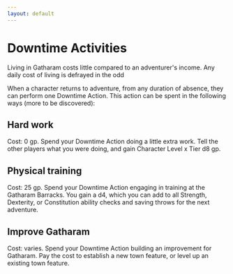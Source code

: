```yaml
---
layout: default
---
```

# Downtime Activities

Living in  Gatharam costs little compared to an adventurer's income. Any daily cost of living is defrayed in the odd 

When a character returns to adventure, from any duration of absence, they can perform one Downtime Action. This action can be spent in the following ways (more to be discovered):

## Hard work
Cost: 0 gp. Spend your Downtime Action doing a little extra work. Tell the other players what you were doing, and gain Character Level x Tier d8 gp.

## Physical  training
Cost: 25 gp. Spend your Downtime Action engaging in training at the Gatharam Barracks. You gain a d4, which you can add to all Strength, Dexterity, or Constitution ability checks and saving throws for the next adventure.

## Improve Gatharam
Cost: varies. Spend your Downtime Action building an improvement for Gatharam. Pay the cost to establish a new town feature, or level up an existing town feature.
